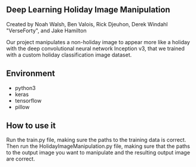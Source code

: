## Deep Learning Holiday Image Manipulation
Created by Noah Walsh, Ben Valois, Rick Djeuhon, Derek Windahl "VerseForty", and Jake Hamilton

Our project manipulates a non-holiday image to appear more like a holiday with the deep convolutional neural network Inception v3, that we trained with a custom holiday classification image dataset.

## Environment
- python3
- keras
- tensorflow
- pillow


## How to use it
Run the train.py file, making sure the paths to the training data is correct. Then run the HolidayImageManipulation.py file, making sure that the paths to the output image you want to manipulate and the resulting output image are correct. 
